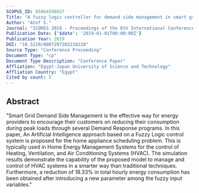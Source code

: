 ```yaml
---
SCOPUS_ID: 85064596027
Title: "A fuzzy logic controller for demand side management in smart grids"
Author: "Atef S."
Journal: "ICORES 2019 - Proceedings of the 8th International Conference on Operations Research and Enterprise Systems"
Publication Date: {'$date': '2019-01-01T00:00:00Z'}
Publication Year: 2019
DOI: "10.5220/0007297202210228"
Source Type: "Conference Proceeding"
Document Type: "cp"
Document Type Description: "Conference Paper"
Affliation: "Egypt-Japan University of Science and Technology"
Affliation Country: "Egypt"
Cited by count: 5
---
```


## Abstract
"Smart Grid Demand Side Management is the effective way for energy providers to encourage their customers on reducing their consumption during peak loads through several Demand Response programs. In this paper, An Artificial Intelligence approach based on a Fuzzy Logic control system is proposed for the home appliance scheduling problem. This is typically used in Home Energy Management Systems for the control of Heating, Ventilation, and Air Conditioning Systems (HVAC). The simulation results demonstrate the capability of the proposed model to manage and control of HVAC systems in a smarter way than traditional techniques. Furthermore, a reduction of 18.33% in total hourly energy consumption has been obtained after introducing a new parameter among the fuzzy input variables."
